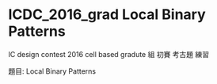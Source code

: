 # ICDC_2016_grad Local Binary Patterns
IC design contest 2016 cell based gradute 組 初賽 考古題 練習

題目: Local Binary Patterns

